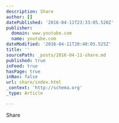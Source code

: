 ```yaml
---
description: Share
author: []
datePublished: '2016-04-11T23:33:05.520Z'
publisher:
  domain: www.youtube.com
  name: youtube.com
dateModified: '2016-04-11T20:40:05.525Z'
title: ''
sourcePath: _posts/2016-04-11-share.md
published: true
inFeed: true
hasPage: true
inNav: false
url: share/index.html
_context: 'http://schema.org'
_type: Article

---
```

Share